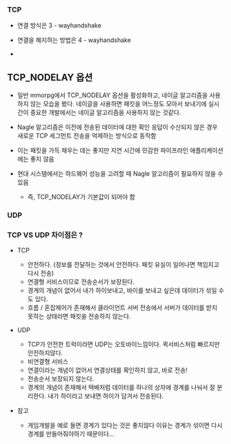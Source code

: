 
### TCP

- 연결 방식은 3 - wayhandshake

- 연결을 해지하는 방법은 4 - wayhandshake

- 

## TCP_NODELAY 옵션 

- 일반 mmorpg에서 TCP_NODELAY 옵션을 활성화하고, 네이글 알고리즘을 사용하지 않는 모습을 봤다. 네이글을 사용하면 패킷을 어느정도 모아서 보내기에 실시간이 중요한 개발에서는 네이글 알고리즘을 사용하지 않는 것같다.

- Nagle 알고리즘은 이전에 전송된 데이터에 대한 확인 응답이 수신되지 않은 경우 새로운 TCP 세그먼트 전송을 억제하는 방식으로 동작함

- 이는 패킷을 가득 채우는 데는 좋지만 지연 시간에 민감한 파이프라인 애플리케이션에는 좋지 않음


- 현대 시스템에서는 하드웨어 성능을 고려할 때 Nagle 알고리즘이 필요하지 않을 수 있음
	- 즉, TCP_NODELAY가 기본값이 되어야 함
    
### UDP


### TCP VS UDP 차이점은 ? 


- TCP
    - 안전하다. (정보를 전달하는 것에서 안전하다. 패킷 유실이 일어나면 책임지고 다시 전송)
    - 연결형 서비스이므로 전송순서가 보장된다.
    - 경계의 개념이 없어서 내가 하이보내고, 바이를 보내고 싶은데 데이터가 섞일 수도 있다.
    - 흐름 / 혼잡제어가 존재해서 클라이언트 서버 전송에서 서버가 데이터를 받지 못하는 상태라면 패킷을 전송하지 않는다.


- UDP
    - TCP가 안전한 트럭이라면 UDP는 오토바이느낌이다. 퀵서비스처럼 빠르지만 안전하지않다.
    - 비연결형 서비스
    - 연결이라는 개념이 없어서 연결상태를 확인하지 않고, 바로 전송!
    - 전송순서 보장되지 않는다.
    - 경계의 개념이 존재해서 택배처럼 데이터를 하나의 상자에 경계를 나눠서 잘 분리한다. 내가 하이라고 보내면 하이가 담겨서 전송된다.


- 참고
    - 게임개발을 예로 들면 경계가 있다는 것은 좋지않다 이유는 경계가 섞이면 다시 경계를 만들어줘야하기 때문이다... 


